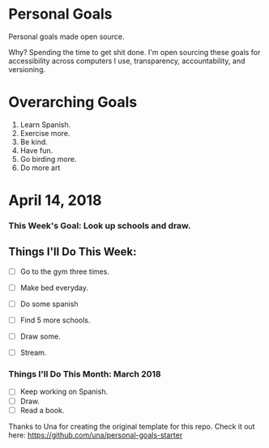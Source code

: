 Personal Goals
==============

Personal goals made open source.

Why? Spending the time to get shit done. I'm open sourcing these goals for accessibility across computers I use, transparency, accountability, and versioning.

# Overarching Goals

1. Learn Spanish.
2. Exercise more.
3. Be kind.
4. Have fun.
5. Go birding more.
6. Do more art

# April 14, 2018

### This Week's Goal: Look up schools and draw.

## Things I'll Do This Week:

- [ ] Go to the gym three times.
- [ ] Make bed everyday.
- [ ] Do some spanish
- [ ] Find 5 more schools.
- [ ] Draw some.
- [ ] Stream.


### Things I'll Do This Month: March 2018

- [ ] Keep working on Spanish.
- [ ] Draw. 
- [ ] Read a book.

Thanks to Una for creating the original template for this repo. Check it out here: https://github.com/una/personal-goals-starter